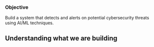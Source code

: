 ### Objective

Build a system that detects and alerts on potential cybersecurity threats using AI/ML techniques. 

## Understanding what we are building 
